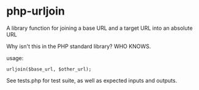 # php-urljoin
A library function for joining a base URL and a target URL into an absolute URL

Why isn't this in the PHP standard library? WHO KNOWS.

usage:

    urljoin($base_url, $other_url);

See tests.php for test suite, as well as expected inputs and outputs.